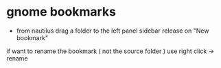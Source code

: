 # gnome bookmarks

- from nautilus drag a folder to the left panel sidebar release on "New bookmark"

if want to rename the bookmark ( not the source folder ) use right click -> rename
